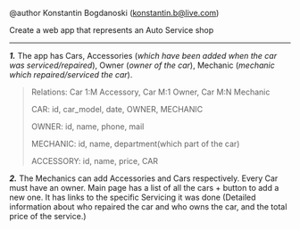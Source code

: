 @author Konstantin Bogdanoski (konstantin.b@live.com)

Create a web app that represents an Auto Service shop
***
***1.*** The app has Cars, Accessories (_which have been added when the car was serviced/repaired_),
Owner (_owner of the car_), Mechanic (_mechanic which repaired/serviced the car_).
> Relations: Car 1:M Accessory, Car M:1 Owner, Car M:N Mechanic
>
> CAR: id, car_model, date, OWNER, MECHANIC
>
> OWNER: id, name, phone, mail
>
> MECHANIC: id, name, department(which part of the car)
>
> ACCESSORY: id, name, price, CAR 

***2.*** The Mechanics can add Accessories and Cars respectively. Every Car must have an owner.
Main page has a list of all the cars + button to add a new one.
It has links to the specific Servicing it was done (Detailed information about
who repaired the car and who owns the car, and the total price of the service.)